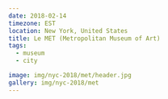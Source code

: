 ```yaml
---
date: 2018-02-14
timezone: EST
location: New York, United States
title: Le MET (Metropolitan Museum of Art)
tags:
  - museum
  - city

image: img/nyc-2018/met/header.jpg
gallery: img/nyc-2018/met
---
```

